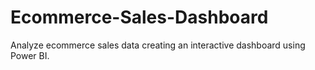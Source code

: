 # Ecommerce-Sales-Dashboard
Analyze ecommerce sales data creating an interactive dashboard using Power BI.
